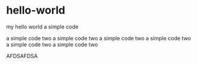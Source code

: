 # hello-world
my hello world
a simple code

a simple code two
a simple code two
a simple code two
a simple code two
a simple code two
a simple code two

AFDSAFDSA